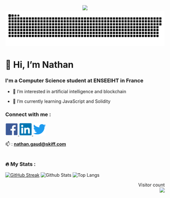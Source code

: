 <div id="header" align="center">
  <img src="https://media.giphy.com/media/Qo2dupDib32rkTY4hX/giphy.gif" width="500"/>
  <a href=#>
    <img src="snake_commit.svg">
  </a>
</div>

<h1>👋 Hi, I’m Nathan</h1>

<h3>I'm a Computer Science student at ENSEEIHT in France</h3>

- 👀 I’m interested in artificial intelligence and blockchain

- 🌱 I’m currently learning JavaScript and Solidity

<h3 align="left">
  Connect with me :
</h3>

<div id="badges" align="left">
  <a href="https://www.facebook.com/natchica/">
    <img src="https://github.com/devicons/devicon/blob/master/icons/facebook/facebook-original.svg" width="40" alt="Twitter Badge"/>
  </a>
  <a href="https://www.linkedin.com/in/nathan-gaud/">
    <img src="https://github.com/devicons/devicon/blob/master/icons/linkedin/linkedin-original.svg" width="40" alt="LinkedIn Badge"/>
  </a>
  <a href="https://twitter.com/NatchicaGo">
    <img src="https://github.com/devicons/devicon/blob/master/icons/twitter/twitter-original.svg" width="40" alt="Twitter Badge"/>
  </a>
</div>

📫 : **nathan.gaud@skiff.com**

<h1></h1>

<h3 align="left">
  🔥 My Stats :
</h3>

[![GitHub Streak](http://github-readme-streak-stats.herokuapp.com?user=Natchica&theme=dark&background=000000)](https://git.io/streak-stats)
![Github Stats](https://github-readme-stats.vercel.app/api?username=Natchica&count_private=true&show_icons=true&include_all_commits=true&theme=dark)
![Top Langs](https://github-readme-stats.vercel.app/api/top-langs/?username=Natchica&hide=TeX&layout=compact&theme=dark)

<p id="badges" align="right"> 
  Visitor count<br>
  <img src="https://profile-counter.glitch.me/Natchica/count.svg" />
</p>

<!---
Natchica/Natchica is a ✨ special ✨ repository because its `README.md` (this file) appears on your GitHub profile.
You can click the Preview link to take a look at your changes.
--->
